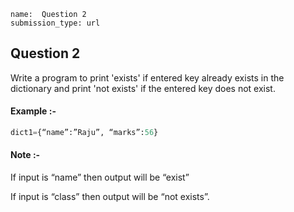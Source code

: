 ```ngMeta
name:  Question 2
submission_type: url
```

## Question 2

Write  a program to print 'exists' if entered key already exists in the dictionary and print 'not exists' if the entered key does not exist.




#### Example :-

```python
dict1={“name”:”Raju”, “marks”:56}
 ```

#### Note :-
If input is “name” then output will be “exist”

If input is “class” then output will be “not exists”.
 

